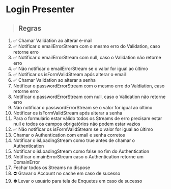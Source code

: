 # Login Presenter

> ## Regras
1. ✅ Chamar Validation ao alterar e-mail
2. ✅ Notificar o emailErrorStream com o mesmo erro do Validation, caso retorne erro
3. ✅ Notificar o emailErrorStream com null, caso o Validation não retorne erro
4. ✅ Não notificar o emailErrorStream se o valor for igual ao último
5. ✅ Notificar os isFormValidStream após alterar o email
6. ✅ Chamar Validation ao alterar a senha
7. Notificar o passwordErrorStream com o mesmo erro do Valdiation, caso retorne erro
8. Notificar o passwordErrorStream com null, caso o Validation não retorne erro
9. Não notificar o passwordErrorStream se o valor for igual ao último
10. Notificar os isFormValidStream após alterar a senha
11. Para o formulário estar válido todos os Streams de erro precisam estar null e todos os campos obrigatórios não podem
estar vazios
12. ✅ Não notificar os isFormValidStream se o valor for igual ao último
13. Chamar o Authentication com email e senha corretos
14. Notificar o isLoadingStream como true antes de chamar o Authentication
15. Notificar o isLoadingStream como false no fim do Authentication
16. Notificar o mainErrorStream caso o Authentication retorne um DomainError
17. Fechar todos os Streams no dispose
18. ⛔ Gravar o Account no cache em caso de sucesso
19. ⛔ Levar o usuário para tela de Enquetes em caso de sucesso
